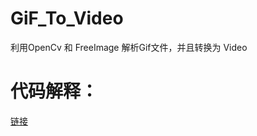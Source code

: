 # GiF_To_Video
利用OpenCv 和 FreeImage 解析Gif文件，并且转换为 Video

# 代码解释：

[链接](http://little-rocket.cn/posts/%E4%BD%BF%E7%94%A8opencv-c-%E5%B0%86gif%E6%96%87%E4%BB%B6%E5%88%86%E8%A7%A3%E5%B9%B6%E4%B8%94%E8%BD%AC%E6%8D%A2%E4%B8%BA%E8%A7%86%E9%A2%91%E6%96%87%E4%BB%B6.html)
